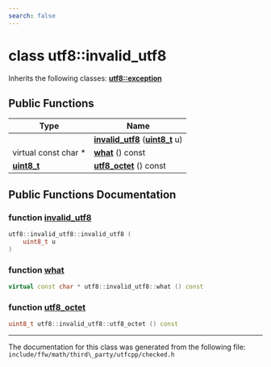 ```yaml
---
search: false
---
```


# class utf8::invalid\_utf8



Inherits the following classes: **[utf8::exception](classutf8_1_1exception.md)**

## Public Functions

|Type|Name|
|-----|-----|
||[**invalid\_utf8**](classutf8_1_1invalid__utf8.md#1a161e63ef9ceb25f5e916d7b580d001a0) (**[uint8\_t](namespaceutf8.md#1abe793b552fabe390d134b97ab81d2c7f)** u) |
|virtual const char \*|[**what**](classutf8_1_1invalid__utf8.md#1ae142c084e0a6ded9c186d09879d97036) () const |
|**[uint8\_t](namespaceutf8.md#1abe793b552fabe390d134b97ab81d2c7f)**|[**utf8\_octet**](classutf8_1_1invalid__utf8.md#1ab5f53ce0be75c4eeee078f471ce40a7b) () const |


## Public Functions Documentation

### function <a id="1a161e63ef9ceb25f5e916d7b580d001a0" href="#1a161e63ef9ceb25f5e916d7b580d001a0">invalid\_utf8</a>

```cpp
utf8::invalid_utf8::invalid_utf8 (
    uint8_t u
)
```



### function <a id="1ae142c084e0a6ded9c186d09879d97036" href="#1ae142c084e0a6ded9c186d09879d97036">what</a>

```cpp
virtual const char * utf8::invalid_utf8::what () const
```



### function <a id="1ab5f53ce0be75c4eeee078f471ce40a7b" href="#1ab5f53ce0be75c4eeee078f471ce40a7b">utf8\_octet</a>

```cpp
uint8_t utf8::invalid_utf8::utf8_octet () const
```





----------------------------------------
The documentation for this class was generated from the following file: `include/ffw/math/third\_party/utfcpp/checked.h`
